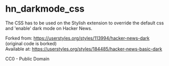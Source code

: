 # hn_darkmode_css
The CSS has to be used on the Stylish extension to override the default css and 'enable' dark mode on Hacker News.

Forked from: https://userstyles.org/styles/113994/hacker-news-dark (original code is borked)  
Available at: https://userstyles.org/styles/184485/hacker-news-basic-dark

CC0 - Public Domain
